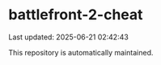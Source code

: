 # battlefront-2-cheat

Last updated: 2025-06-21 02:42:43

This repository is automatically maintained.
